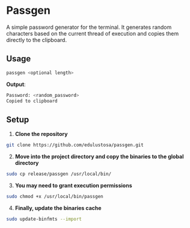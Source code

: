 # Passgen

A simple password generator for the terminal. It generates random characters based on the current thread of execution and copies them directly to the clipboard.

## Usage

``` bash
passgen <optional length>
```

**Output**:

``` bash
Password: <random_password>
Copied to clipboard
```

## Setup

1. **Clone the repository**

``` bash
git clone https://github.com/edulustosa/passgen.git
```

2. **Move into the project directory and copy the binaries to the global directory**

``` bash
sudo cp release/passgen /usr/local/bin/
```

3. **You may need to grant execution permissions**

``` bash
sudo chmod +x /usr/local/bin/passgen
```

4. **Finally, update the binaries cache**

``` bash
sudo update-binfmts --import
```
